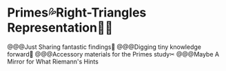 # Primes💦Right-Triangles Representation🍉👟
@@@Just Sharing fantastic findings🌈
@@@Digging tiny knowledge forward🚩
@@@Accessory materials for the Primes study✂
@@@Maybe A Mirror for What Riemann's Hints
